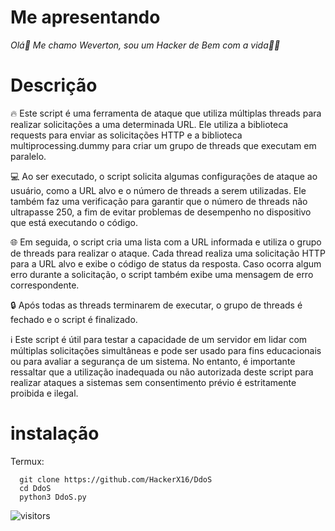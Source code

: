 # Me apresentando

*Olá👋 Me chamo Weverton, sou um Hacker de Bem com a vida👨‍💻*

# Descrição

🔥 Este script é uma ferramenta de ataque que utiliza múltiplas threads para realizar solicitações a uma determinada URL. Ele utiliza a biblioteca requests para enviar as solicitações HTTP e a biblioteca multiprocessing.dummy para criar um grupo de threads que executam em paralelo.

💻 Ao ser executado, o script solicita algumas configurações de ataque ao usuário, como a URL alvo e o número de threads a serem utilizadas. Ele também faz uma verificação para garantir que o número de threads não ultrapasse 250, a fim de evitar problemas de desempenho no dispositivo que está executando o código.

🌐 Em seguida, o script cria uma lista com a URL informada e utiliza o grupo de threads para realizar o ataque. Cada thread realiza uma solicitação HTTP para a URL alvo e exibe o código de status da resposta. Caso ocorra algum erro durante a solicitação, o script também exibe uma mensagem de erro correspondente.

🔒 Após todas as threads terminarem de executar, o grupo de threads é fechado e o script é finalizado.

ℹ️ Este script é útil para testar a capacidade de um servidor em lidar com múltiplas solicitações simultâneas e pode ser usado para fins educacionais ou para avaliar a segurança de um sistema. No entanto, é importante ressaltar que a utilização inadequada ou não autorizada deste script para realizar ataques a sistemas sem consentimento prévio é estritamente proibida e ilegal.

# instalação

<div class="blue-box">
     Termux:

      git clone https://github.com/HackerX16/DdoS
      cd DdoS
      python3 DdoS.py
   </div>

![visitors](https://visitor-badge.glitch.me/badge?page_id=page.id&left_color=green&right_color=red)
                

   




